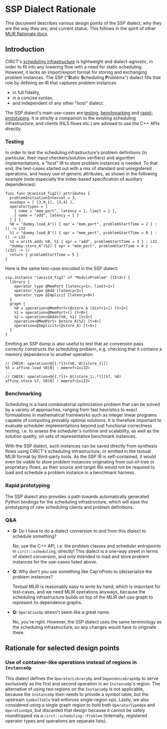 # SSP Dialect Rationale

This document describes various design points of the SSP dialect, why they are
the way they are, and current status.  This follows in the spirit of other [MLIR
Rationale docs](https://mlir.llvm.org/docs/Rationale/).

## Introduction

CIRCT's [scheduling infrastructure](https://circt.llvm.org/docs/Scheduling/) is
lightweight and dialect-agnostic, in order to fit into any lowering flow with a
need for static scheduling. However, it lacks an import/export format for
storing and exchanging problem instances. The SSP ("**S**tatic **S**cheduling
**P**roblems") dialect fills that role by defining an IR that captures problem
instances 
- in full fidelity,
- in a concise syntax,
- and independent of any other "host" dialect.

The SSP dialect's main use-cases are [testing](#testing),
[benchmarking](#benchmarking) and [rapid-prototyping](#rapid-prototyping). It is
strictly a companion to the existing scheduling infrastructure, and clients (HLS
flows etc.) are advised to use the C++ APIs directly.

### Testing

In order to test the scheduling infrastructure's problem definitions (in
particular, their input checkers/solution verifiers) and algorithm
implementations, a "host" IR to store problem instances is needed. To that end,
the test-cases started out with a mix of standard and unregistered operations,
and heavy use of generic attributes, as shown in the following example (note
especially the index-based specification of auxiliary dependences):

```mlir
func.func @canis14_fig2() attributes {
  problemInitiationInterval = 3,
  auxdeps = [ [3,0,1], [3,4] ],
  operatortypes = [
    { name = "mem_port", latency = 1, limit = 1 },
    { name = "add", latency = 1 }
  ] } {
  %0 = "dummy.load_A"() { opr = "mem_port", problemStartTime = 2 } : () -> i32
  %1 = "dummy.load_B"() { opr = "mem_port", problemStartTime = 0 } : () -> i32
  %2 = arith.addi %0, %1 { opr = "add", problemStartTime = 3 } : i32
  "dummy.store_A"(%2) { opr = "mem_port", problemStartTime = 4 } : (i32) -> ()
  return { problemStartTime = 5 }
}
```

Here is the same test-case encoded in the SSP dialect:

```mlir
ssp.instance "canis14_fig2" of "ModuloProblem" [II<3>] {
  library {
    operator_type @MemPort [latency<1>, limit<1>]
    operator_type @Add [latency<1>]
    operator_type @Implicit [latency<0>]
  }
  graph {
    %0 = operation<@MemPort>(@store_A [dist<1>]) [t<2>]
    %1 = operation<@MemPort>() [t<0>]
    %2 = operation<@Add>(%0, %1) [t<3>]
    operation<@MemPort> @store_A(%2) [t<4>]
    operation<@Implicit>(@store_A) [t<5>]
  }
}
```

Emitting an SSP dump is also useful to test that an conversion pass correctly
constructs the scheduling problem, e.g. checking that it contains a memory
dependence to another operation:

```mlir
// CHECK: operation<@{{.*}}>(%0, @[[store_1]])
%5 = affine.load %0[0] : memref<1xi32>
...
// CHECK: operation<@{{.*}}> @[[store_1:.*]](%7, %0)
affine.store %7, %0[0] : memref<1xi32>
```

### Benchmarking

Scheduling is a hard combinatorial optimization problem that can be solved by a
variety of approaches, ranging from fast heuristics to exact formulations in
mathematical frameworks such as integer linear programs capable of computing
provably optimal solutions. It is therefore important to evaluate scheduler
implementations beyond just functional correctness testing, i.e. to assess the
scheduler's runtime and scalability, as well as the solution quality, on sets of
representative benchmark instances.

With the SSP dialect, such instances can be saved directly from synthesis flows
using CIRCT's scheduling infrastructure, or emitted in the textual MLIR format
by third-party tools. As the SSP IR is self-contained, it would even be viable
to store problem instances originating from out-of-tree or proprietary flows, as
their source and target IRs would not be required to load and schedule a problem
instance in a benchmark harness.

### Rapid prototyping

The SSP dialect also provides a path towards automatically generated Python
bindings for the scheduling infrastructure, which will ease the prototyping of
new scheduling clients and problem definitions.

### Q&A
- **Q:** Do I have to do a dialect conversion to and from this dialect to
schedule something?

  No, use the C++ API, i.e. the problem classes and scheduler entrypoints in
  `circt::scheduling`, directly! This dialect is a one-way street in terms of
  dialect conversion, and only intended to load and store problem instances for
  the use-cases listed above.

- **Q:** Why don't you use something like Cap'nProto to (de)serialize the
problem instances?

  Textual MLIR is reasonably easy to write by hand, which is important for
  test-cases, and we need MLIR operations anyways, because the scheduling
  infrastructure builds on top of the MLIR def-use graph to represent its
  dependence graphs.

- **Q:** `OperationOp` doesn't seem like a great name.

  No, you're right. However, the SSP dialect uses the same terminology as the
  scheduling infrastructure, so any changes would have to originate there.

## Rationale for selected design points

### Use of container-like operations instead of regions in `InstanceOp`

This dialect defines the `OperatorLibraryOp` and `DependenceGraphOp` to
serve exclusively as the first and second operation in an `InstanceOp`'s region. 
The alternative of using two regions on the `InstanceOp` is not applicable,
because the `InstanceOp` then needs to provide a symbol table, but the upstream
`SymbolTable` trait enforces single-region ops. Lastly, we also considered using
a single graph region to hold both `OperatorTypeOp`s and `OperationOp`s, but
discarded that design because it cannot be safely roundtripped via a
`circt::scheduling::Problem` (internally, registered operator types and
operations are separate lists).
